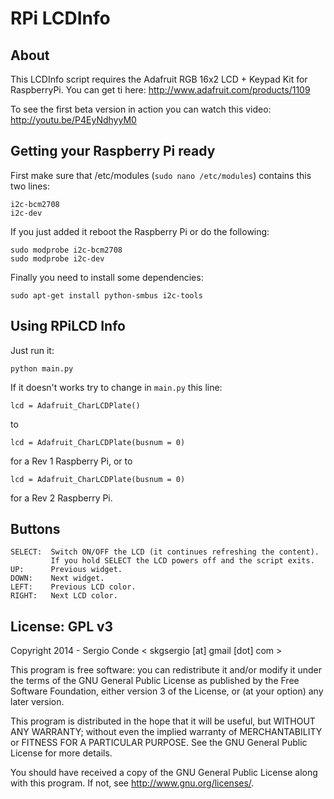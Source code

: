 RPi LCDInfo
===========

About
-----
This LCDInfo script requires the Adafruit RGB 16x2 LCD + Keypad Kit for RaspberryPi.
You can get ti here: http://www.adafruit.com/products/1109

To see the first beta version in action you can watch this video: http://youtu.be/P4EyNdhyyM0

Getting your Raspberry Pi ready
-------------------------------
First make sure that /etc/modules (```sudo nano /etc/modules```) contains this two lines:
```
i2c-bcm2708
i2c-dev
```

If you just added it reboot the Raspberry Pi or do the following:
```
sudo modprobe i2c-bcm2708
sudo modprobe i2c-dev
```

Finally you need to install some dependencies:
```
sudo apt-get install python-smbus i2c-tools
```

Using RPiLCD Info
-----------------

Just run it:
```
python main.py
```

If it doesn't works try to change in ```main.py``` this line:
```
lcd = Adafruit_CharLCDPlate()
```
to
```
lcd = Adafruit_CharLCDPlate(busnum = 0)
```
for a Rev 1 Raspberry Pi, or to
```
lcd = Adafruit_CharLCDPlate(busnum = 0)
```
for a Rev 2 Raspberry Pi.

Buttons
-------

```
SELECT:  Switch ON/OFF the LCD (it continues refreshing the content).
         If you hold SELECT the LCD powers off and the script exits.
UP:      Previous widget.
DOWN:    Next widget.
LEFT:    Previous LCD color.
RIGHT:   Next LCD color.
```

License: GPL v3
---------------
Copyright 2014 - Sergio Conde < skgsergio [at] gmail [dot] com >

This program is free software: you can redistribute it and/or modify
it under the terms of the GNU General Public License as published by
the Free Software Foundation, either version 3 of the License, or
(at your option) any later version.

This program is distributed in the hope that it will be useful,
but WITHOUT ANY WARRANTY; without even the implied warranty of
MERCHANTABILITY or FITNESS FOR A PARTICULAR PURPOSE.  See the
GNU General Public License for more details.

You should have received a copy of the GNU General Public License
along with this program.  If not, see <http://www.gnu.org/licenses/>.
